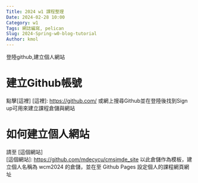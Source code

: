 ```yaml
---
Title: 2024 w1 課程整理
Date: 2024-02-28 10:00
Category: w1
Tags: 網誌編寫, pelican
Slug: 2024-Spring-w0-blog-tutorial
Author: kmol
---
```


登陸github,建立個人網站

<!-- PELICAN_END_SUMMARY -->

# 建立Github帳號

點擊[這裡] 
[這裡]: https://github.com/
或網上搜尋Github並在登陸後找到Sign up可用來建立課程倉儲與網站

# 如何建立個人網站

請至 [這個網站]  
[這個網站]: https://github.com/mdecycu/cmsimde_site
以此倉儲作為模板，建立個人名稱為 wcm2024 的倉儲，並在至 Github Pages 設定個人的課程網頁網址